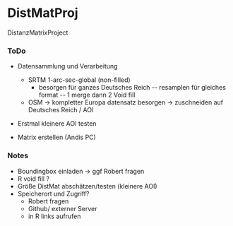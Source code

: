 # DistMatProj
 DistanzMatrixProject

### ToDo

* Datensammlung und Verarbeitung
   - SRTM 1-arc-sec-global (non-filled)
      * besorgen für ganzes Deutsches Reich 
      -- resamplen für gleiches format
      -- 1 merge dann 2 Void fill 
   - OSM
      -> kompletter Europa datensatz besorgen
      -> zuschneiden auf Deutsches Reich / AOI
 
* Erstmal kleinere AOI testen
 
* Matrix erstellen (Andis PC)
 
      
### Notes

* Boundingbox einladen
    -> ggf Robert fragen
* R void fill ?
* Größe DistMat abschätzen/testen (kleinere AOI)
* Speicherort und Zugriff?
    - Robert fragen
    - Github/ externer Server
    - in R links aufrufen
